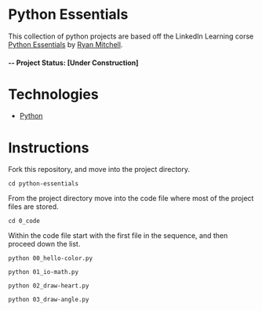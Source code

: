 # Python Essentials 
This collection of python projects are based off the LinkedIn Learning corse [Python Essentials](https://www.linkedin.com/learning/python-essential-training-14898805/getting-started-with-python?autoplay=false) by [Ryan Mitchell](https://ryanemitchell.com/). 

#### -- Project Status: [Under Construction]

# Technologies 

* [Python](https://www.python.org/downloads/) 

# Instructions
Fork this repository, and move into the project directory. 

```
cd python-essentials
```
From the project directory move into the code file where most of the project files are stored.

```
cd 0_code
```
Within the code file start with the first file in the sequence, and then proceed down the list. 

```
python 00_hello-color.py
```

```
python 01_io-math.py
```

```
python 02_draw-heart.py
```

```
python 03_draw-angle.py
```

